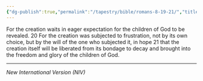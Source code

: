 ```yaml
---
{"dg-publish":true,"permalink":"/tapestry/bible/romans-8-19-21/","title":"Romans 8:19–21","tags":["bible","bible-verse"],"dgHomeLink":true,"dgShowLocalGraph":true,"dgEnableSearch":true}
---
```


 For the creation waits in eager expectation for the children of God to be revealed. 20 For the creation was subjected to frustration, not by its own choice, but by the will of the one who subjected it, in hope 21 that the creation itself will be liberated from its bondage to decay and brought into the freedom and glory of the children of God.
 
---
*New International Version (NIV)*